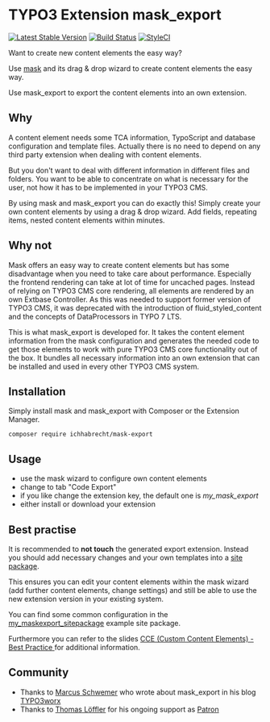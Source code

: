 # TYPO3 Extension mask_export

[![Latest Stable Version](https://img.shields.io/packagist/v/ichhabrecht/mask-export.svg)](https://packagist.org/packages/ichhabrecht/mask-export)
[![Build Status](https://img.shields.io/travis/IchHabRecht/mask_export/master.svg)](https://travis-ci.org/IchHabRecht/mask_export)
[![StyleCI](https://styleci.io/repos/63010277/shield?branch=master)](https://styleci.io/repos/63010277)

Want to create new content elements the easy way?

Use [mask](http://mask.webprofil.at) and its drag & drop wizard to create content elements the easy way.

Use mask_export to export the content elements into an own extension.

## Why

A content element needs some TCA information, TypoScript and database configuration and template files.
Actually there is no need to depend on any third party extension when dealing with content elements.

But you don't want to deal with different information in different files and folders.
You want to be able to concentrate on what is necessary for the user, not how it has to be implemented in your TYPO3 CMS.

By using mask and mask_export you can do exactly this! Simply create your own content elements by using a drag & drop wizard.
Add fields, repeating items, nested content elements within minutes.

## Why not

Mask offers an easy way to create content elements but has some disadvantage when you need to take care about performance.
Especially the frontend rendering can take at lot of time for uncached pages.
Instead of relying on TYPO3 CMS core rendering, all elements are rendered by an own Extbase Controller.
As this was needed to support former version of TYPO3 CMS, it was deprecated with the introduction of fluid_styled_content and the concepts of DataProcessors in TYPO 7 LTS.

This is what mask_export is developed for. It takes the content element information from the mask configuration and generates the needed
code to get those elements to work with pure TYPO3 CMS core functionality out of the box.
It bundles all necessary information into an own extension that can be installed and used in every other TYPO3 CMS system.

## Installation

Simply install mask and mask_export with Composer or the Extension Manager.

`composer require ichhabrecht/mask-export`

## Usage

- use the mask wizard to configure own content elements
- change to tab "Code Export"
- if you like change the extension key, the default one is *my_mask_export*
- either install or download your extension

## Best practise

It is recommended to **not touch** the generated export extension.
Instead you should add necessary changes and your own templates into a [site package](https://sitepackagebuilder.com/).

This ensures you can edit your content elements within the mask wizard (add further content elements, change settings)
and still be able to use the new extension version in your existing system.

You can find some common configuration in the [my_maskexport_sitepackage](https://github.com/IchHabRecht/my_maskexport_sitepackage)
example site package.

Furthermore you can refer to the slides [CCE (Custom Content Elements) - Best Practice ](https://de.slideshare.net/cpsitgmbh/cce-custom-content-elements-best-practice)
for additional information. 

## Community

- Thanks to [Marcus Schwemer](https://twitter.com/MarcusSchwemer) who wrote about mask_export in his blog [TYPO3worx](https://typo3worx.eu/2018/03/eight-typo3-extensions-making-developers-happy/)
- Thanks to [Thomas Löffler](https://spooner-web.de) for his ongoing support as [Patron](https://www.patreon.com/IchHabRecht)

